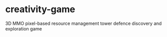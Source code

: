 # creativity-game
3D MMO pixel-based resource management tower defence discovery and exploration game
